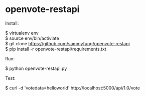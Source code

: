 openvote-restapi
================

Install:    

$ virtualenv env    
$ source env/bin/activiate    
$ git clone https://github.com/sammyfung/openvote-restapi    
$ pip install -r openvote-restapi/requirements.txt    

Run:    

$ python openvote-restapi.py    

Test:     

$ curl -d 'votedata=helloworld' http://localhost:5000/api/1.0/vote    

